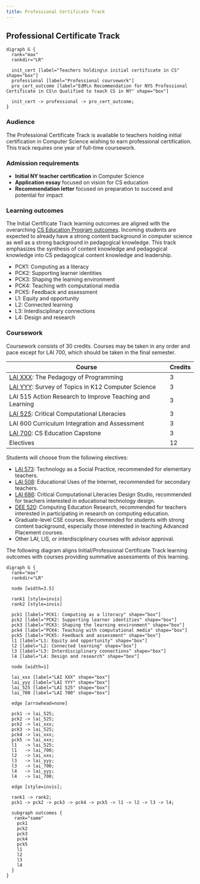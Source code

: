 ```yaml
---
title: Professional Certificate Track
---
```


## Professional Certificate Track

```{.graphviz caption="The Professional Certificate Track"}
digraph G {
  rank="max"
  rankdir="LR"

  init_cert [label="Teachers holding\n initial certificate in CS" shape="box"]
  professional [label="Professional coursework"]
  pro_cert_outcome [label="EdM\n Recommendation for NYS Professional Certificate in CS\n Qualified to teach CS in NY" shape="box"]

  init_cert -> professional -> pro_cert_outcome;
}
```

### Audience

The Professional Certificate Track is available to teachers holding initial certification in Computer Science wishing to earn professional certification. This track requires one year of full-time coursework.

### Admission requirements

- **Initial NY teacher certification** in Computer Science
- **Application essay** focused on vision for CS education
- **Recommendation letter** focused on preparation to succeed and potential for impact

### Learning outcomes

The Initial Certificate Track learning outcomes are aligned with the overarching 
[CS Education Program outcomes](#program-outcomes). Incoming students are expected to 
already have a strong content background in computer science as well as a strong background
in pedagogical knowledge. This track emphasizes the synthesis of content knowledge and pedagogical 
knowledge into CS pedagogical content knowledge and leadership. 

 - PCK1: Computing as a literacy
 - PCK2: Supporting learner identities
 - PCK3: Shaping the learning environment
 - PCK4: Teaching with computational media
 - PCK5: Feedback and assessment
 - L1: Equity and opportunity
 - L2: Connected learning
 - L3: Interdisciplinary connections
 - L4: Design and research

### Coursework

Coursework consists of 30 credits. Courses may be taken in any order and pace except for LAI 700, 
which should be taken in the final semester.

| Course                                                                   | Credits   |
| ------------------------------------------------------------------------ | --------- |
| [LAI XXX](#lai-XXX): The Pedagogy of Programming                         | 3         |
| [LAI YYY](#lai-YYY): Survey of Topics in K12 Computer Science            | 3         |
| LAI 515 Action Research to Improve Teaching and Learning                 | 3         |
| [LAI 525](#lai-525): Critical Computational Literacies                   | 3         |
| LAI 600 Curriculum Integration and Assessment                            | 3         |
| [LAI 700](#lai-700): CS Education Capstone                               | 3         |
| Electives                                                                | 12        |

Students will choose from the following electives:

- [LAI 573](#lai-573): Technology as a Social Practice, recommended for elementary teachers.
- [LAI 508](#lai-508): Educational Uses of the Internet, recommended for secondary teachers.
- [LAI 686](#lai-686): Critical Computational Literacies Design Studio, recommended for 
  teachers interested in educational technology design.
- [DEE 520](#dee-520): Computing Education Research, recommended for teachers interested in 
  participating in research on computing education.
- Graduate-level CSE courses. Recommended for students with strong content background, especially 
  those interested in teaching Advanced Placement courses.
- Other LAI, LIS, or interdisciplinary courses with advisor approval.

The following diagram aligns Initial/Professional Certificate Track learning outcomes with courses 
providing summative assessments of this learning.

```{.graphviz caption="Alignment of program and course outcomes"}
digraph G {
  rank="max"
  rankdir="LR"

  node [width=3.5]

  rank1 [style=invis]
  rank2 [style=invis]

  pck1 [label="PCK1: Computing as a literacy" shape="box"]
  pck2 [label="PCK2: Supporting learner identities" shape="box"]
  pck3 [label="PCK3: Shaping the learning environment" shape="box"]
  pck4 [label="PCK4: Teaching with computational media" shape="box"]
  pck5 [label="PCK5: Feedback and assessment" shape="box"]
  l1 [label="L1: Equity and opportunity" shape="box"]
  l2 [label="L2: Connected learning" shape="box"]
  l3 [label="L3: Interdisciplinary connections" shape="box"]
  l4 [label="L4: Design and research" shape="box"]

  node [width=1]

  lai_xxx [label="LAI XXX" shape="box"]
  lai_yyy [label="LAI YYY" shape="box"]
  lai_525 [label="LAI 525" shape="box"]
  lai_700 [label="LAI 700" shape="box"]

  edge [arrowhead=none]

  pck1 -> lai_525;
  pck2 -> lai_525;
  pck2 -> lai_xxx;
  pck3 -> lai_525;
  pck4 -> lai_xxx;
  pck5 -> lai_xxx;
  l1   -> lai_525;
  l1   -> lai_700;
  l2   -> lai_xxx;
  l3   -> lai_yyy;
  l3   -> lai_700;
  l4   -> lai_yyy;
  l4   -> lai_700;

  edge [style=invis];

  rank1 -> rank2;
  pck1 -> pck2 -> pck3 -> pck4 -> pck5 -> l1 -> l2 -> l3 -> l4;

  subgraph outcomes {
   rank="same"
    pck1
    pck2
    pck3
    pck4
    pck5
    l1
    l2
    l3
    l4
  }
}
```
